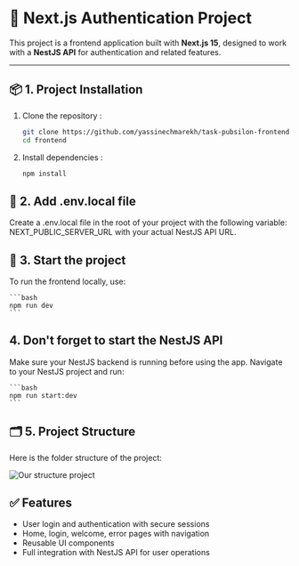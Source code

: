 # 🚀 Next.js Authentication Project

This project is a frontend application built with **Next.js 15**, designed to work with a **NestJS API** for authentication and related features.

---

## 📦 1. Project Installation

1. Clone the repository :

   ```bash
   git clone https://github.com/yassinechmarekh/task-pubsilon-frontend.git
   cd frontend
   ```

2. Install dependencies :

    ```bash
    npm install
    ```

## 🔐 2. Add .env.local file

Create a .env.local file in the root of your project with the following variable: NEXT_PUBLIC_SERVER_URL with your actual NestJS API URL.

## 🚀 3. Start the project
To run the frontend locally, use:

    ```bash
    npm run dev
    ```

## 4. Don't forget to start the NestJS API
Make sure your NestJS backend is running before using the app. Navigate to your NestJS project and run:

    ```bash
    npm run start:dev
    ```

## 🗂️ 5. Project Structure
Here is the folder structure of the project:

![Our structure project](/public/images/readme.png)

## ✅ Features

+ User login and authentication with secure sessions
+ Home, login, welcome, error pages with navigation
+ Reusable UI components
+ Full integration with NestJS API for user operations
